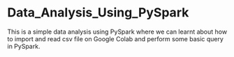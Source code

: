 # Data_Analysis_Using_PySpark
This is a simple data analysis using PySpark where we can learnt about how to import and read csv file on Google Colab and perform some basic query in PySpark. 
